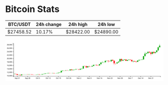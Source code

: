 # Bitcoin Stats

BTC/USDT|24h change|24h high|24h low|
|---|---|---|---|
|$27458.52|10.17%|$28422.00|$24890.00|

<img src="./chart.svg">
